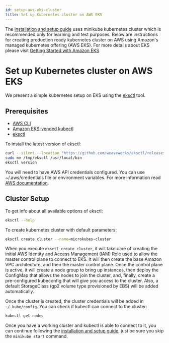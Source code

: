 ```yaml
---
id: setup-aws-eks-cluster
title: Set up Kubernetes cluster on AWS EKS
---
```


The [installation and setup guide](Introduction-InstallationAndSetup.md) uses minikube kubernetes cluster which is recommended only for learning and test purposes. Below are instructions for creating production ready kubernetes cluster on AWS using Amazon's managed kubernetes offering (AWS EKS). For more details about EKS please visit [Getting Started with Amazon EKS](https://docs.aws.amazon.com/eks/latest/userguide/getting-started.html)

# Set up Kubernetes cluster on AWS EKS

We present a simple kubernetes setup on EKS using the [eksctl](https://eksctl.io/) tool.

## Prerequisites

- [AWS CLI](https://docs.aws.amazon.com/cli/latest/userguide/cli-chap-install.html)
- [Amazon EKS-vended kubectl](https://docs.aws.amazon.com/eks/latest/userguide/install-kubectl.html)
- [eksctl](https://eksctl.io/)

To install the latest version of eksctl:

```bash
curl --silent --location "https://github.com/weaveworks/eksctl/releases/download/latest_release/eksctl_$(uname -s)_amd64.tar.gz" | tar xz -C /tmp
sudo mv /tmp/eksctl /usr/local/bin
eksctl version
```

You will need to have AWS API credentials configured. You can use ~/.aws/credentials file or environment variables. For more information read [AWS documentation](https://docs.aws.amazon.com/cli/latest/userguide/cli-configure-envvars.html).

## Cluster Setup

To get info about all available options of eksctl:

```bash
eksctl --help
```

To create kubernetes cluster with default parameters:

```bash
eksctl create cluster --name=microkubes-cluster
```

When you execute `eksctl create cluster`, it will take care of creating the initial AWS Identity and Access Management (IAM) Role used to allow the master control plane to connect to EKS. It will then create the base Amazon VPC architecture, and then the master control plane. Once the control plane is active, it will create a node group to bring up instances, then deploy the ConfigMap that allows the nodes to join the cluster, and, finally, create a pre-configured kubeconfig that will give you access to the cluster. Also, a default StorageClass (gp2 volume type provisioned by EBS) will be added automatically.

Once the cluster is created, the cluster credentials will be added in `~/.kube/config`. You can check if kubectl can connect to the cluster:

```bash
kubectl get nodes
```

Once you have a working cluster and kubectl is able to connect to it, you can continue following the [installation and setup guide](Introduction-InstallationAndSetup.md), just be sure you skip the `minikube start` command.